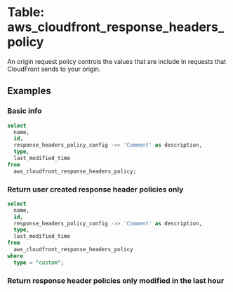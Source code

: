# Table: aws_cloudfront_response_headers_policy

An origin request policy controls the values that are include in requests that CloudFront sends to your origin.

## Examples

### Basic info

```sql
select
  name,
  id,
  response_headers_policy_config ->> 'Comment' as description,
  type,
  last_modified_time
from
  aws_cloudfront_response_headers_policy;
```

### Return user created response header policies only

```sql
select
  name,
  id,
  response_headers_policy_config ->> 'Comment' as description,
  type,
  last_modified_time
from
  aws_cloudfront_response_headers_policy
where
  type = "custom";
```

### Return response header policies only modified in the last hour
